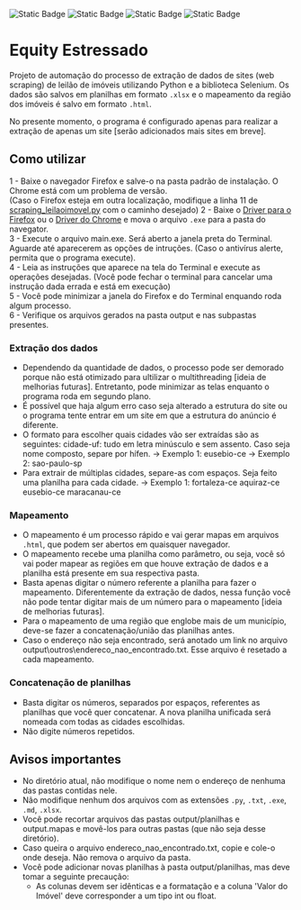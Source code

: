 ![Static Badge](https://img.shields.io/badge/Python-yellow?logo=python) ![Static Badge](https://img.shields.io/badge/web%20Scraping-green)  ![Static Badge](https://img.shields.io/badge/automation-red) ![Static Badge](https://img.shields.io/badge/Folium-brown)




# Equity Estressado

Projeto de automação do processo de extração de dados de sites (web scraping) de leilão de imóveis utilizando Python e a biblioteca Selenium. Os dados são salvos em planilhas em formato `.xlsx` e o mapeamento da região dos imóveis é salvo em formato `.html`.

No presente momento, o programa é configurado apenas para realizar a extração de apenas um site [serão adicionados mais sites em breve].

## Como utilizar

1 - Baixe o navegador Firefox e salve-o na pasta padrão de instalação. O Chrome está com um problema de versão.  
    (Caso o Firefox esteja em outra localização, modifique a linha 11 de [scraping_leilaoimovel.py](./src/scraping/scraping_leilaoimovel.py) com o caminho desejado)
2 - Baixe o [Driver para o Firefox](https://github.com/mozilla/geckodriver/releases) ou o [Driver do Chrome](https://developer.chrome.com/docs/chromedriver/downloads?hl=pt-br) e mova o arquivo `.exe` para a pasta do navegator.  
3 - Execute o arquivo main.exe. Será aberto a janela preta do Terminal. Aguarde até aparecerem as opções de intruções.
    (Caso o antivírus alerte, permita que o programa execute).  
4 - Leia as instruções que aparece na tela do Terminal e execute as operações desejadas.
    (Você pode fechar o terminal para cancelar uma instrução dada errada e está em execução)  
5 - Você pode minimizar a janela do Firefox e do Terminal enquando roda algum processo.  
6 - Verifique os arquivos gerados na pasta output e nas subpastas presentes.  

### Extração dos dados
- Dependendo da quantidade de dados, o processo pode ser demorado porque não está otimizado para ultilizar o multithreading [ideia de melhorias futuras].
Entretanto, pode minimizar as telas enquanto o programa roda em segundo plano.
- É possível que haja algum erro caso seja alterado a estrutura do site ou o programa tente entrar em um site em que a estrutura do anúncio é diferente.
- O formato para escolher quais cidades vão ser extraídas são as seguintes:
    cidade-uf: tudo em letra minúsculo e sem assento. Caso seja nome composto, separe por hífen.
        -> Exemplo 1: eusebio-ce
        -> Exemplo 2: sao-paulo-sp
- Para extrair de múltiplas cidades, separe-as com espaços. Seja feito uma planilha para cada cidade.
        -> Exemplo 1: fortaleza-ce aquiraz-ce eusebio-ce maracanau-ce

### Mapeamento
- O mapeamento é um processo rápido e vai gerar mapas em arquivos `.html`, que podem ser abertos em quaisquer navegador.
- O mapeamento recebe uma planilha como parâmetro, ou seja, você só vai poder mapear as regiões em que houve extração de dados e a planilha está presente em sua respectiva pasta.
- Basta apenas digitar o número referente a planilha para fazer o mapeamento.
    Diferentemente da extração de dados, nessa função você não pode tentar digitar mais de um número para o mapeamento [ideia de melhorias futuras].
- Para o mapeamento de uma região que englobe mais de um município, deve-se fazer a concatenação/união das planilhas antes.
- Caso o endereço não seja encontrado, será anotado um link no arquivo output\outros\endereco_nao_encontrado.txt. Esse arquivo é resetado a cada mapeamento.

### Concatenação de planilhas
- Basta digitar os números, separados por espaços, referentes as planilhas que você quer concatenar. A nova planilha unificada será nomeada com todas as cidades escolhidas.
- Não digite números repetidos.


## Avisos importantes
- No diretório atual, não modifique o nome nem o endereço de nenhuma das pastas contidas nele.
- Não modifique nenhum dos arquivos com as extensões `.py`, `.txt`, `.exe`, `.md`, `.xlsx`.
- Você pode recortar arquivos das pastas output/planilhas e output.mapas e movê-los para outras pastas (que não seja desse diretório).
- Caso queira o arquivo endereco_nao_encontrado.txt, copie e cole-o onde deseja. Não remova o arquivo da pasta.
- Você pode adicionar novas planilhas à pasta output/planilhas, mas deve tomar a seguinte precaução:
    - As colunas devem ser idênticas e a formatação e a coluna 'Valor do Imóvel' deve corresponder a um tipo int ou float.
